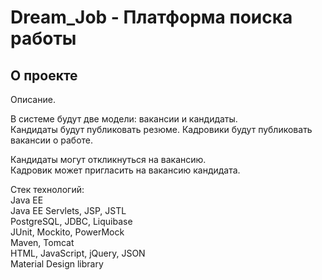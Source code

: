 # Dream_Job - Платформа поиска работы
## О проекте

Описание.

В системе будут две модели: вакансии и кандидаты.   
Кандидаты будут публиковать резюме. Кадровики будут публиковать вакансии о работе.  

Кандидаты могут откликнуться на вакансию.   
Кадровик может пригласить на вакансию кандидата.

Стек технологий:        
Java EE     
Java EE Servlets, JSP, JSTL     
PostgreSQL, JDBC, Liquibase     
JUnit, Mockito, PowerMock       
Maven, Tomcat       
HTML, JavaScript, jQuery, JSON      
Material Design library     